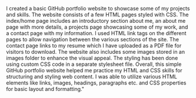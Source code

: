 I created a basic GitHub portfolio website to showcase some of my projects and skills. The website consists of a few HTML pages styled with CSS. 
The index/home page includes an introductory section about me, an about me page with more details, 
a projects page showcasing some of my work, and a contact page with my information.
I used HTML link tags on the different pages to allow navigation between the various sections of the site. 
The contact page links to my resume which I have uploaded as a PDF file for visitors to download. 
The website also includes some images stored in an images folder to enhance the visual appeal. The styling has been done using custom CSS code in a separate stylesheet file.
Overall, this simple GitHub portfolio website helped me practice my HTML and CSS skills for structuring and styling web content. I was able to utilize various HTML elements like 
links, images, headings, paragraphs etc. and CSS properties for basic layout and formatting."
